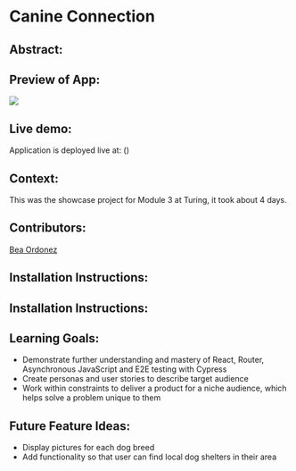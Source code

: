 # Canine Connection

## Abstract:

[//]: <>

## Preview of App:
[//]: <>
![](src/assets/demo.gif)

## Live demo:
Application is deployed live at: (<deployment link here>)

## Context:
[//]: <>
This was the showcase project for Module 3 at Turing, it took about 4 days.

## Contributors:
[//]: <>
[Bea Ordonez](https://github.com/bea-ordonez)

## Installation Instructions:
[//]: <>

## Installation Instructions:
[//]: <>

## Learning Goals:
[//]: <>
- Demonstrate further understanding and mastery of React, Router, Asynchronous JavaScript and E2E testing with Cypress
- Create personas and user stories to describe target audience
- Work within constraints to deliver a product for a niche audience, which helps solve a problem unique to them

## Future Feature Ideas:
[//]: <>
- Display pictures for each dog breed
- Add functionality so that user can find local dog shelters in their area
